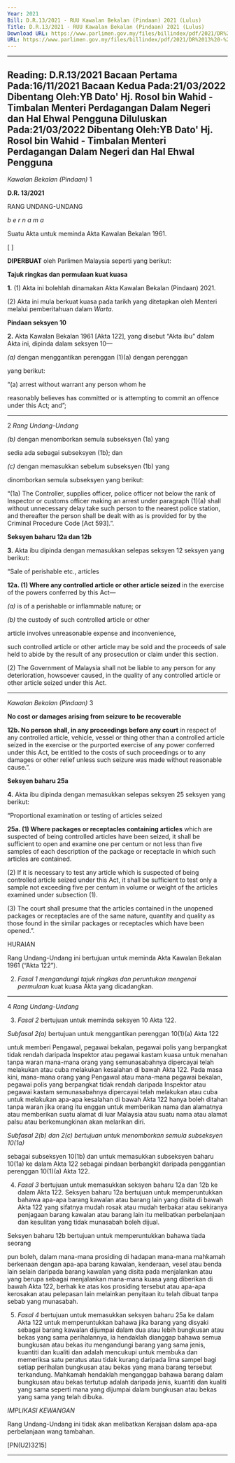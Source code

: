 ```yaml
---
Year: 2021
Bill: D.R.13/2021 - RUU Kawalan Bekalan (Pindaan) 2021 (Lulus)
Title: D.R.13/2021 - RUU Kawalan Bekalan (Pindaan) 2021 (Lulus)
Download URL: https://www.parlimen.gov.my/files/billindex/pdf/2021/DR%2013%20-%20BM.pdf
URL: https://www.parlimen.gov.my/files/billindex/pdf/2021/DR%2013%20-%20BM.pdf
---
```

---
Reading:
D.R.13/2021
Bacaan Pertama Pada:16/11/2021
Bacaan Kedua Pada:21/03/2022
Dibentang Oleh:YB Dato' Hj. Rosol bin Wahid - Timbalan Menteri Perdagangan Dalam Negeri dan Hal Ehwal Pengguna
Diluluskan Pada:21/03/2022
Dibentang Oleh:YB Dato' Hj. Rosol bin Wahid - Timbalan Menteri Perdagangan Dalam Negeri dan Hal Ehwal Pengguna
---

_Kawalan Bekalan (Pindaan)_ 1

**D.R. 13/2021**

RANG UNDANG-UNDANG

_b e r n a m a_

Suatu Akta untuk meminda Akta Kawalan Bekalan 1961.

[ ]

**DIPERBUAT** oleh Parlimen Malaysia seperti yang berikut:

**Tajuk ringkas dan permulaan kuat kuasa**

**1.** (1) Akta ini bolehlah dinamakan Akta Kawalan Bekalan
(Pindaan) 2021.

(2) Akta ini mula berkuat kuasa pada tarikh yang ditetapkan
oleh Menteri melalui pemberitahuan dalam _Warta._

**Pindaan seksyen 10**

**2.** Akta Kawalan Bekalan 1961 [Akta 122], yang disebut
“Akta ibu” dalam Akta ini, dipinda dalam seksyen 10—

_(a)_ dengan menggantikan perenggan (1)(a) dengan perenggan

yang berikut:

“(a) arrest without warrant any person whom he

reasonably believes has committed or is attempting
to commit an offence under this Act; and”;


-----

2 _Rang Undang-Undang_

_(b)_ dengan menomborkan semula subseksyen (1a) yang

sedia ada sebagai subseksyen (1b); dan

_(c)_ dengan memasukkan sebelum subseksyen (1b) yang

dinomborkan semula subseksyen yang berikut:

“(1a) The Controller, supplies officer, police officer
not below the rank of Inspector or customs officer
making an arrest under paragraph (1)(a) shall without
unnecessary delay take such person to the nearest
police station, and thereafter the person shall be dealt
with as is provided for by the Criminal Procedure
Code [Act 593].”.

**Seksyen baharu 12a dan 12b**

**3.** Akta ibu dipinda dengan memasukkan selepas seksyen 12
seksyen yang berikut:

“Sale of perishable etc., articles

**12a. (1) Where any controlled article or other article seized**
in the exercise of the powers conferred by this Act—

_(a)_ is of a perishable or inflammable nature; or

_(b)_ the custody of such controlled article or other

article involves unreasonable expense and
inconvenience,

such controlled article or other article may be sold and
the proceeds of sale held to abide by the result of any
prosecution or claim under this section.

(2) The Government of Malaysia shall not be liable
to any person for any deterioration, howsoever caused,
in the quality of any controlled article or other article seized under
this Act.


-----

_Kawalan Bekalan (Pindaan)_ 3

**No cost or damages arising from seizure to be recoverable**

**12b. No person shall, in any proceedings before any court**
in respect of any controlled article, vehicle, vessel or thing
other than a controlled article seized in the exercise or
the purported exercise of any power conferred under this Act,
be entitled to the costs of such proceedings or to any damages
or other relief unless such seizure was made without
reasonable cause.”.

**Seksyen baharu 25a**

**4.** Akta ibu dipinda dengan memasukkan selepas seksyen 25
seksyen yang berikut:

“Proportional examination or testing of articles seized

**25a. (1) Where packages or receptacles containing articles**
which are suspected of being controlled articles have been
seized, it shall be sufficient to open and examine one
per centum or not less than five samples of each description
of the package or receptacle in which such articles are contained.

(2) If it is necessary to test any article which is suspected
of being controlled article seized under this Act, it shall
be sufficient to test only a sample not exceeding five
per centum in volume or weight of the articles examined
under subsection (1).

(3) The court shall presume that the articles contained in
the unopened packages or receptacles are of the same nature,
quantity and quality as those found in the similar packages
or receptacles which have been opened.”.

HURAIAN

Rang Undang-Undang ini bertujuan untuk meminda Akta Kawalan Bekalan 1961
(“Akta 122”).

2. _Fasal 1 mengandungi tajuk ringkas dan peruntukan mengenai permulaan_
kuat kuasa Akta yang dicadangkan.


-----

4 _Rang Undang-Undang_

3. _Fasal 2_ bertujuan untuk meminda seksyen 10 Akta 122.

_Subfasal 2(a)_ bertujuan untuk menggantikan perenggan 10(1)(a) Akta 122

untuk memberi Pengawal, pegawai bekalan, pegawai polis yang berpangkat tidak
rendah daripada Inspektor atau pegawai kastam kuasa untuk menahan tanpa
waran mana-mana orang yang semunasabahnya dipercayai telah melakukan atau
cuba melakukan kesalahan di bawah Akta 122. Pada masa kini, mana-mana
orang yang Pengawal atau mana-mana pegawai bekalan, pegawai polis yang
berpangkat tidak rendah daripada Inspektor atau pegawai kastam semunasabahnya
dipercayai telah melakukan atau cuba untuk melakukan apa-apa kesalahan
di bawah Akta 122 hanya boleh ditahan tanpa waran jika orang itu enggan
untuk memberikan nama dan alamatnya atau memberikan suatu alamat
di luar Malaysia atau suatu nama atau alamat palsu atau berkemungkinan
akan melarikan diri.

_Subfasal 2(b) dan 2(c) bertujuan untuk menomborkan semula subseksyen 10(1a)_

sebagai subseksyen 10(1b) dan untuk memasukkan subseksyen baharu 10(1a)
ke dalam Akta 122 sebagai pindaan berbangkit daripada penggantian
perenggan 10(1)(a) Akta 122.

4. _Fasal 3_ bertujuan untuk memasukkan seksyen baharu 12a dan 12b
ke dalam Akta 122. Seksyen baharu 12a bertujuan untuk memperuntukkan
bahawa apa-apa barang kawalan atau barang lain yang disita di bawah
Akta 122 yang sifatnya mudah rosak atau mudah terbakar atau sekiranya penjagaan
barang kawalan atau barang lain itu melibatkan perbelanjaan dan kesulitan
yang tidak munasabah boleh dijual.

Seksyen baharu 12b bertujuan untuk memperuntukkan bahawa tiada seorang

pun boleh, dalam mana-mana prosiding di hadapan mana-mana mahkamah
berkenaan dengan apa-apa barang kawalan, kenderaan, vesel atau benda lain
selain daripada barang kawalan yang disita pada menjalankan atau yang berupa
sebagai menjalankan mana-mana kuasa yang diberikan di bawah Akta 122,
berhak ke atas kos prosiding tersebut atau apa-apa kerosakan atau pelepasan
lain melainkan penyitaan itu telah dibuat tanpa sebab yang munasabah.

5. _Fasal 4_ bertujuan untuk memasukkan seksyen baharu 25a ke dalam
Akta 122 untuk memperuntukkan bahawa jika barang yang disyaki sebagai
barang kawalan dijumpai dalam dua atau lebih bungkusan atau bekas yang
sama perihalannya, ia hendaklah dianggap bahawa semua bungkusan atau
bekas itu mengandungi barang yang sama jenis, kuantiti dan kualiti dan adalah
mencukupi untuk membuka dan memeriksa satu peratus atau tidak kurang
daripada lima sampel bagi setiap perihalan bungkusan atau bekas yang mana
barang tersebut terkandung. Mahkamah hendaklah menganggap bahawa barang
dalam bungkusan atau bekas tertutup adalah daripada jenis, kuantiti dan kualiti
yang sama seperti mana yang dijumpai dalam bungkusan atau bekas yang
sama yang telah dibuka.

_IMPLIKASI KEWANGAN_

Rang Undang-Undang ini tidak akan melibatkan Kerajaan dalam apa-apa
perbelanjaan wang tambahan.

[PN(U2)3215]


-----


